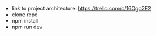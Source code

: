 - link to project architecture: https://trello.com/c/16Ogo2F2
- clone repo
- npm install
- npm run dev
